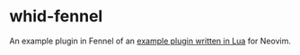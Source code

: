 # whid-fennel

An example plugin in Fennel of an [example plugin written in Lua](https://github.com/rafcamlet/nvim-whid) for Neovim.
